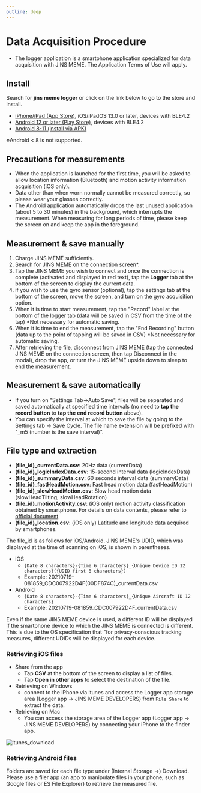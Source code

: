 ```yaml
---
outline: deep
---
```


# Data Acquisition Procedure<Badge type="tip" text="Standard" />

- The logger application is a smartphone application specialized for data acquisition with JINS MEME. The Application Terms of Use will apply.

## Install

Search for **jins meme logger** or click on the link below to go to the store and install.

- [iPhone/iPad (App Store)](https://apps.apple.com/jp/app/jins-meme-logger/id1537937129), iOS/iPadOS 13.0 or later, devices with BLE4.2
- [Android 12 or later (Play Store)](https://play.google.com/store/apps/details?id=com.jins_meme.logger4internal), devices with BLE4.2
- [Android 8-11 (install via APK)](https://jins-assist-ui-binary.s3.ap-northeast-1.amazonaws.com/logger/android/jinsmeme-logger-2.0.3.76.apk) 

※Android < 8  is not supported.

## Precautions for measurements

- When the application is launched for the first time, you will be asked to allow location information (Bluetooth) and motion activity information acquisition (iOS only).
- Data other than when worn normally cannot be measured correctly, so please wear your glasses correctly. 
- The Android application automatically drops the last unused application (about 5 to 30 minutes) in the background, which interrupts the measurement. When measuring for long periods of time, please keep the screen on and keep the app in the foreground.

## Measurement & save manually

1. Charge JINS MEME sufficiently.
1. Search for JINS MEME on the connection screen*.
1. Tap the JINS MEME you wish to connect and once the connection is complete (activated and displayed in red text), tap the **Logger** tab at the bottom of the screen to display the current data.
1. if you wish to use the gyro sensor (optional), tap the settings tab at the bottom of the screen, move the screen, and turn on the gyro acquisition option.
1. When it is time to start measurement, tap the "Record" label at the bottom of the logger tab (data will be saved in CSV from the time of the tap) *Not necessary for automatic saving.
1. When it is time to end the measurement, tap the "End Recording" button (data up to the point of tapping will be saved in CSV) *Not necessary for automatic saving.
1. After retrieving the file, disconnect from JINS MEME (tap the connected JINS MEME on the connection screen, then tap Disconnect in the modal), drop the app, or turn the JINS MEME upside down to sleep to end the measurement.

## Measurement & save automatically

- If you turn on "Settings Tab→Auto Save", files will be separated and saved automatically at specified time intervals (no need to **tap the record button** to **tap the end record button** above).
- You can specify the interval at which to save the file by going to the Settings tab -> Save Cycle. The file name extension will be prefixed with "_m5 (number is the save interval)".

## File type and extraction

- **(file_id)_currentData.csv**: 20Hz data (currentData)
- **(file_id)_logicIndexData.csv**: 15-second interval data (logicIndexData)
- **(file_id)_summaryData.csv**: 60 seconds interval data (summaryData)
- **(file_id)_fastHeadMotion.csv**: Fast head motion data (fastHeadMotion)
- **(file_id)_slowHeadMotion.csv**: Slow head motion data (slowHeadTilting, slowHeadRotation)
- **(file_id)_motionActivity.csv**: (iOS only) motion activity classification obtained by smartphone. For details on data contents, please refer to [official document](https://developer.apple.com/documentation/coremotion/cmmotionactivity)
- **(file_id)_location.csv**: (iOS only) Latitude and longitude data acquired by smartphones.

The file_id is as follows for iOS/Android. JINS MEME's UDID, which was displayed at the time of scanning on iOS, is shown in parentheses.

- iOS
    - `{Date 8 characters}-{Time 6 characters}_{Unique Device ID 12 characters}({UDID first 8 characters})`
    - Example: 20210719-081859_CDC007922D4F(00DF874C)_currentData.csv
- Android
    - `{Date 8 characters}-{Time 6 characters}_{Unique Aircraft ID 12 characters}`
    - Example: 20210719-081859_CDC007922D4F_currentData.csv

Even if the same JINS MEME device is used, a different ID will be displayed if the smartphone device to which the JINS MEME is connected is different. This is due to the OS specification that "for privacy-conscious tracking measures, different UDIDs will be displayed for each device.

### Retrieving iOS files

- Share from the app
    - Tap **CSV** at the bottom of the screen to display a list of files.
    - Tap **Open in other apps** to select the destination of the file.
- Retrieving on Windows
    - connect to the iPhone via itunes and access the Logger app storage area (Logger app → JINS MEME DEVELOPERS) from `File Share` to extract the data.
- Retrieving on Mac
    - You can access the storage area of the Logger app (Logger app → JINS MEME DEVELOPERS) by connecting your iPhone to the finder app.

![itunes_download](/images/itunes_download.png)

### Retrieving Android files

Folders are saved for each file type under (Internal Storage ->) Download. Please use a filer app (an app to manipulate files in your phone, such as Google files or ES File Explorer) to retrieve the measured file.
